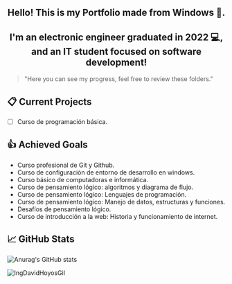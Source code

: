<h2 align="center">Hello! This is my Portfolio made from Windows 👋.</h2>

<h2 align="center">I'm an electronic engineer graduated in 2022 💻, and an IT student focused on software development!</h2>

> "Here you can see my progress, feel free to review these folders."

## 📋 Current Projects
- [ ] Curso de programación básica.

## 👍 Achieved Goals
* Curso profesional de Git y Github.
* Curso de configuración de entorno de desarrollo en windows.
* Curso básico de computadoras e informática.
* Curso de pensamiento lógico: algoritmos y diagrama de flujo.
* Curso de pensamiento lógico: Lenguajes de programación.
* Curso de pensamiento lógico: Manejo de datos, estructuras y funciones.
* Desafíos de pensamiento lógico.
* Curso de introducción a la web: Historia y funcionamiento de internet.

## 📈 GitHub Stats 
![Anurag's GitHub stats](https://github-readme-stats.vercel.app/api?username=IngDavidHoyosGil&show_icons=true&theme=tokyonight)

<p><img align="left" src="https://github-readme-stats.vercel.app/api/top-langs?username=IngDavidHoyosGil&show_icons=true&locale=en&layout=compact" alt="IngDavidHoyosGil" /></p>
